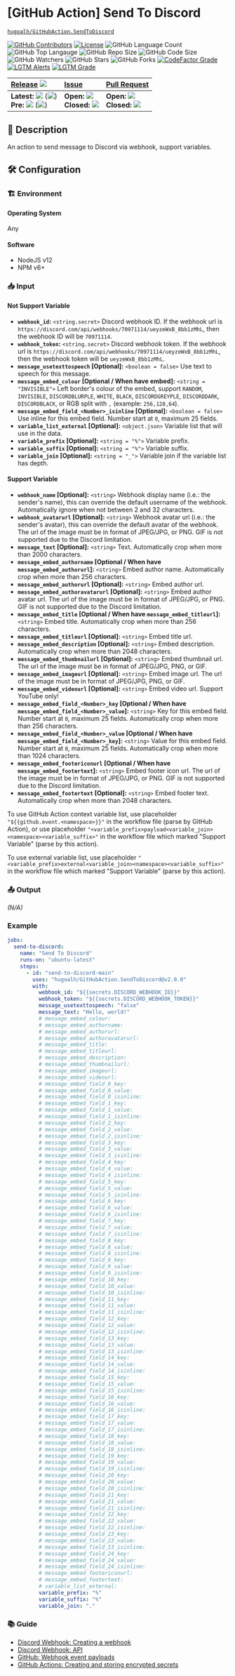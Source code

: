 # \[GitHub Action\] Send To Discord

[`hugoalh/GitHubAction.SendToDiscord`](https://github.com/hugoalh/GitHubAction.SendToDiscord)

[![GitHub Contributors](https://img.shields.io/github/contributors/hugoalh/GitHubAction.SendToDiscord?logo=github&logoColor=ffffff&style=flat-square)](https://github.com/hugoalh/GitHubAction.SendToDiscord/graphs/contributors)
[![License](https://img.shields.io/github/license/hugoalh/GitHubAction.SendToDiscord?logo=github&logoColor=ffffff&style=flat-square)](./LICENSE.md)
![GitHub Language Count](https://img.shields.io/github/languages/count/hugoalh/GitHubAction.SendToDiscord?logo=github&logoColor=ffffff&style=flat-square)
![GitHub Top Langauge](https://img.shields.io/github/languages/top/hugoalh/GitHubAction.SendToDiscord?logo=github&logoColor=ffffff&style=flat-square)
![GitHub Repo Size](https://img.shields.io/github/repo-size/hugoalh/GitHubAction.SendToDiscord?logo=github&logoColor=ffffff&style=flat-square)
![GitHub Code Size](https://img.shields.io/github/languages/code-size/hugoalh/GitHubAction.SendToDiscord?logo=github&logoColor=ffffff&style=flat-square)
![GitHub Watchers](https://img.shields.io/github/watchers/hugoalh/GitHubAction.SendToDiscord?logo=github&logoColor=ffffff&style=flat-square)
![GitHub Stars](https://img.shields.io/github/stars/hugoalh/GitHubAction.SendToDiscord?logo=github&logoColor=ffffff&style=flat-square)
![GitHub Forks](https://img.shields.io/github/forks/hugoalh/GitHubAction.SendToDiscord?logo=github&logoColor=ffffff&style=flat-square)
[![CodeFactor Grade](https://img.shields.io/codefactor/grade/github/hugoalh/GitHubAction.SendToDiscord?logo=codefactor&logoColor=ffffff&style=flat-square)](https://www.codefactor.io/repository/github/hugoalh/githubaction.sendtodiscord)
[![LGTM Alerts](https://img.shields.io/lgtm/alerts/g/hugoalh/GitHubAction.SendToDiscord.svg?label=%20&logo=lgtm&logoColor=ffffff&style=flat-square)](https://lgtm.com/projects/g/hugoalh/GitHubAction.SendToDiscord/alerts)
[![LGTM Grade](https://img.shields.io/lgtm/grade/javascript/g/hugoalh/GitHubAction.SendToDiscord.svg?logo=lgtm&logoColor=ffffff&style=flat-square)](https://lgtm.com/projects/g/hugoalh/GitHubAction.SendToDiscord/context:javascript)

| **[Release](https://github.com/hugoalh/GitHubAction.SendToDiscord/releases)** ![](https://img.shields.io/github/downloads/hugoalh/GitHubAction.SendToDiscord/total?style=flat-square&color=000000&label=%20) | **[Issue](https://github.com/hugoalh/GitHubAction.SendToDiscord/issues?q=is%3Aissue)** | **[Pull Request](https://github.com/hugoalh/GitHubAction.SendToDiscord/pulls?q=is%3Apr)** |
|:----|:----|:----|
| **Latest:** ![](https://img.shields.io/github/release/hugoalh/GitHubAction.SendToDiscord?sort=semver&style=flat-square&color=000000&label=%20) (![](https://img.shields.io/github/release-date/hugoalh/GitHubAction.SendToDiscord?style=flat-square&color=000000&label=%20))<br />**Pre:** ![](https://img.shields.io/github/release/hugoalh/GitHubAction.SendToDiscord?include_prereleases&sort=semver&style=flat-square&color=000000&label=%20) (![](https://img.shields.io/github/release-date-pre/hugoalh/GitHubAction.SendToDiscord?style=flat-square&color=000000&label=%20)) | **Open:** ![](https://img.shields.io/github/issues-raw/hugoalh/GitHubAction.SendToDiscord?style=flat-square&color=000000&label=%20)<br />**Closed:** ![](https://img.shields.io/github/issues-closed-raw/hugoalh/GitHubAction.SendToDiscord?style=flat-square&color=000000&label=%20) | **Open:** ![](https://img.shields.io/github/issues-pr-raw/hugoalh/GitHubAction.SendToDiscord?style=flat-square&color=000000&label=%20)<br />**Closed:** ![](https://img.shields.io/github/issues-pr-closed-raw/hugoalh/GitHubAction.SendToDiscord?style=flat-square&color=000000&label=%20) |

## 📜 Description

An action to send message to Discord via webhook, support variables.

## 🛠 Configuration

### 🏗 Environment

#### Operating System

Any

#### Software

- NodeJS v12
- NPM v6+

### 📥 Input

#### Not Support Variable

- **`webhook_id`:** `<string.secret>` Discord webhook ID. If the webhook url is `https://discord.com/api/webhooks/70971114/ueyzeWxB_8bb1zMhL`, then the webhook ID will be `70971114`.
- **`webhook_token`:** `<string.secret>` Discord webhook token. If the webhook url is `https://discord.com/api/webhooks/70971114/ueyzeWxB_8bb1zMhL`, then the webhook token will be `ueyzeWxB_8bb1zMhL`.
- **`message_usetexttospeech` \[Optional\]:** `<boolean = false>` Use text to speech for this message.
- **`message_embed_colour` \[Optional / When have embed\]:** `<string = "INVISIBLE">` Left border's colour of the embed, support `RANDOM`, `INVISIBLE`, `DISCORDBLURPLE`, `WHITE`, `BLACK`, `DISCORDGREYPLE`, `DISCORDDARK`, `DISCORDBLACK`, or RGB split with `,` (example: `256,128,64`).
- **`message_embed_field_<Number>_isinline` \[Optional\]:** `<boolean = false>` Use inline for this embed field. Number start at `0`, maximum 25 fields.
- **`variable_list_external` \[Optional\]:** `<object.json>` Variable list that will use in the data.
- **`variable_prefix` \[Optional\]:** `<string = "%">` Variable prefix.
- **`variable_suffix` \[Optional\]:** `<string = "%">` Variable suffix.
- **`variable_join` \[Optional\]:** `<string = "_">` Variable join if the variable list has depth.

#### Support Variable

- **`webhook_name` \[Optional\]:** `<string>` Webhook display name (i.e.: the sender's name), this can override the default username of the webhook. Automatically ignore when not between 2 and 32 characters.
- **`webhook_avatarurl` \[Optional\]:** `<string>` Webhook avatar url (i.e.: the sender's avatar), this can override the default avatar of the webhook. The url of the image must be in format of JPEG/JPG, or PNG. GIF is not supported due to the Discord limitation.
- **`message_text` \[Optional\]:** `<string>` Text. Automatically crop when more than 2000 characters.
- **`message_embed_authorname` \[Optional / When have `message_embed_authorurl`\]:** `<string>` Embed author name. Automatically crop when more than 256 characters.
- **`message_embed_authorurl` \[Optional\]:** `<string>` Embed author url.
- **`message_embed_authoravatarurl` \[Optional\]:** `<string>` Embed author avatar url. The url of the image must be in format of JPEG/JPG, or PNG. GIF is not supported due to the Discord limitation.
- **`message_embed_title` \[Optional / When have `message_embed_titleurl`\]:** `<string>` Embed title. Automatically crop when more than 256 characters.
- **`message_embed_titleurl` \[Optional\]:** `<string>` Embed title url.
- **`message_embed_description` \[Optional\]:** `<string>` Embed description. Automatically crop when more than 2048 characters.
- **`message_embed_thumbnailurl` \[Optional\]:** `<string>` Embed thumbnail url. The url of the image must be in format of JPEG/JPG, PNG, or GIF.
- **`message_embed_imageurl` \[Optional\]:** `<string>` Embed image url. The url of the image must be in format of JPEG/JPG, PNG, or GIF.
- **`message_embed_videourl` \[Optional\]:** `<string>` Embed video url. Support YouTube only!
- **`message_embed_field_<Number>_key` \[Optional / When have `message_embed_field_<Number>_value`\]:** `<string>` Key for this embed field. Number start at `0`, maximum 25 fields. Automatically crop when more than 256 characters.
- **`message_embed_field_<Number>_value` \[Optional / When have `message_embed_field_<Number>_key`\]:** `<string>` Value for this embed field. Number start at `0`, maximum 25 fields. Automatically crop when more than 1024 characters.
- **`message_embed_footericonurl` \[Optional / When have `message_embed_footertext`\]:** `<string>` Embed footer icon url. The url of the image must be in format of JPEG/JPG, or PNG. GIF is not supported due to the Discord limitation.
- **`message_embed_footertext` \[Optional\]:** `<string>` Embed footer text. Automatically crop when more than 2048 characters.

To use GitHub Action context variable list, use placeholder `"${{github.event.<namespace>}}"` in the workflow file (parse by GitHub Action), or use placeholder `"<variable_prefix>payload<variable_join><namespace><variable_suffix>"` in the workflow file which marked "Support Variable" (parse by this action).

To use external variable list, use placeholder `"<variable_prefix>external<variable_join><namespace><variable_suffix>"` in the workflow file which marked "Support Variable" (parse by this action).

### 📤 Output

*(N/A)*

### Example

```yaml
jobs:
  send-to-discord:
    name: "Send To Discord"
    runs-on: "ubuntu-latest"
    steps:
      - id: "send-to-discord-main"
        uses: "hugoalh/GitHubAction.SendToDiscord@v2.0.0"
        with:
          webhook_id: "${{secrets.DISCORD_WEBHOOK_ID}}"
          webhook_token: "${{secrets.DISCORD_WEBHOOK_TOKEN}}"
          message_usetexttospeech: "false"
          message_text: "Hello, world!"
          # message_embed_colour:
          # message_embed_authorname:
          # message_embed_authorurl:
          # message_embed_authoravatarurl:
          # message_embed_title:
          # message_embed_titleurl:
          # message_embed_description:
          # message_embed_thumbnailurl:
          # message_embed_imageurl:
          # message_embed_videourl:
          # message_embed_field_0_key:
          # message_embed_field_0_value:
          # message_embed_field_0_isinline:
          # message_embed_field_1_key:
          # message_embed_field_1_value:
          # message_embed_field_1_isinline:
          # message_embed_field_2_key:
          # message_embed_field_2_value:
          # message_embed_field_2_isinline:
          # message_embed_field_3_key:
          # message_embed_field_3_value:
          # message_embed_field_3_isinline:
          # message_embed_field_4_key:
          # message_embed_field_4_value:
          # message_embed_field_4_isinline:
          # message_embed_field_5_key:
          # message_embed_field_5_value:
          # message_embed_field_5_isinline:
          # message_embed_field_6_key:
          # message_embed_field_6_value:
          # message_embed_field_6_isinline:
          # message_embed_field_7_key:
          # message_embed_field_7_value:
          # message_embed_field_7_isinline:
          # message_embed_field_8_key:
          # message_embed_field_8_value:
          # message_embed_field_8_isinline:
          # message_embed_field_9_key:
          # message_embed_field_9_value:
          # message_embed_field_9_isinline:
          # message_embed_field_10_key:
          # message_embed_field_10_value:
          # message_embed_field_10_isinline:
          # message_embed_field_11_key:
          # message_embed_field_11_value:
          # message_embed_field_11_isinline:
          # message_embed_field_12_key:
          # message_embed_field_12_value:
          # message_embed_field_12_isinline:
          # message_embed_field_13_key:
          # message_embed_field_13_value:
          # message_embed_field_13_isinline:
          # message_embed_field_14_key:
          # message_embed_field_14_value:
          # message_embed_field_14_isinline:
          # message_embed_field_15_key:
          # message_embed_field_15_value:
          # message_embed_field_15_isinline:
          # message_embed_field_16_key:
          # message_embed_field_16_value:
          # message_embed_field_16_isinline:
          # message_embed_field_17_key:
          # message_embed_field_17_value:
          # message_embed_field_17_isinline:
          # message_embed_field_18_key:
          # message_embed_field_18_value:
          # message_embed_field_18_isinline:
          # message_embed_field_19_key:
          # message_embed_field_19_value:
          # message_embed_field_19_isinline:
          # message_embed_field_20_key:
          # message_embed_field_20_value:
          # message_embed_field_20_isinline:
          # message_embed_field_21_key:
          # message_embed_field_21_value:
          # message_embed_field_21_isinline:
          # message_embed_field_22_key:
          # message_embed_field_22_value:
          # message_embed_field_22_isinline:
          # message_embed_field_23_key:
          # message_embed_field_23_value:
          # message_embed_field_23_isinline:
          # message_embed_field_24_key:
          # message_embed_field_24_value:
          # message_embed_field_24_isinline:
          # message_embed_footericonurl:
          # message_embed_footertext:
          # variable_list_external:
          variable_prefix: "%"
          variable_suffix: "%"
          variable_join: "."
```

### 📚 Guide

- [Discord Webhook: Creating a webhook](https://support.discord.com/hc/en-us/articles/228383668-Intro-to-Webhooks)
- [Discord Webhook: API](https://discord.com/developers/docs/resources/webhook#execute-webhook)
- [GitHub: Webhook event payloads](https://docs.github.com/en/developers/webhooks-and-events/webhook-events-and-payloads)
- [GitHub Actions: Creating and storing encrypted secrets](https://docs.github.com/en/actions/configuring-and-managing-workflows/creating-and-storing-encrypted-secrets)
